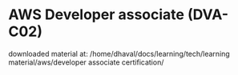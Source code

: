 # AWS Developer associate (DVA-C02)

downloaded material at: /home/dhaval/docs/learning/tech/learning material/aws/developer associate certification/
